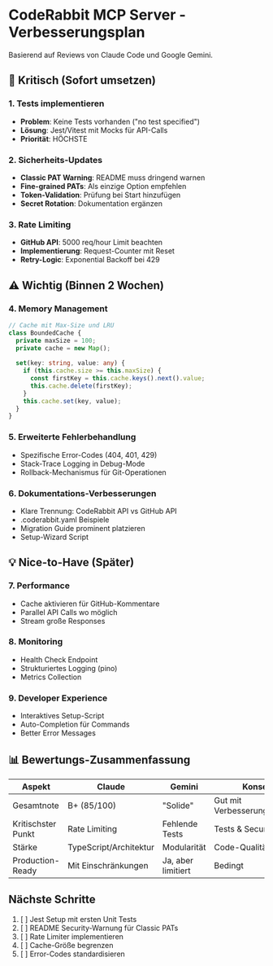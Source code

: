 # CodeRabbit MCP Server - Verbesserungsplan

Basierend auf Reviews von Claude Code und Google Gemini.

## 🚨 Kritisch (Sofort umsetzen)

### 1. Tests implementieren
- **Problem**: Keine Tests vorhanden ("no test specified")
- **Lösung**: Jest/Vitest mit Mocks für API-Calls
- **Priorität**: HÖCHSTE

### 2. Sicherheits-Updates
- **Classic PAT Warning**: README muss dringend warnen
- **Fine-grained PATs**: Als einzige Option empfehlen
- **Token-Validation**: Prüfung bei Start hinzufügen
- **Secret Rotation**: Dokumentation ergänzen

### 3. Rate Limiting
- **GitHub API**: 5000 req/hour Limit beachten
- **Implementierung**: Request-Counter mit Reset
- **Retry-Logic**: Exponential Backoff bei 429

## ⚠️ Wichtig (Binnen 2 Wochen)

### 4. Memory Management
```typescript
// Cache mit Max-Size und LRU
class BoundedCache {
  private maxSize = 100;
  private cache = new Map();
  
  set(key: string, value: any) {
    if (this.cache.size >= this.maxSize) {
      const firstKey = this.cache.keys().next().value;
      this.cache.delete(firstKey);
    }
    this.cache.set(key, value);
  }
}
```

### 5. Erweiterte Fehlerbehandlung
- Spezifische Error-Codes (404, 401, 429)
- Stack-Trace Logging in Debug-Mode
- Rollback-Mechanismus für Git-Operationen

### 6. Dokumentations-Verbesserungen
- Klare Trennung: CodeRabbit API vs GitHub API
- .coderabbit.yaml Beispiele
- Migration Guide prominent platzieren
- Setup-Wizard Script

## 💡 Nice-to-Have (Später)

### 7. Performance
- Cache aktivieren für GitHub-Kommentare
- Parallel API Calls wo möglich
- Stream große Responses

### 8. Monitoring
- Health Check Endpoint
- Strukturiertes Logging (pino)
- Metrics Collection

### 9. Developer Experience
- Interaktives Setup-Script
- Auto-Completion für Commands
- Better Error Messages

## 📊 Bewertungs-Zusammenfassung

| Aspekt | Claude | Gemini | Konsens |
|--------|--------|--------|---------|
| Gesamtnote | B+ (85/100) | "Solide" | Gut mit Verbesserungspotential |
| Kritischster Punkt | Rate Limiting | Fehlende Tests | Tests & Security |
| Stärke | TypeScript/Architektur | Modularität | Code-Qualität |
| Production-Ready | Mit Einschränkungen | Ja, aber limitiert | Bedingt |

## Nächste Schritte

1. [ ] Jest Setup mit ersten Unit Tests
2. [ ] README Security-Warnung für Classic PATs
3. [ ] Rate Limiter implementieren
4. [ ] Cache-Größe begrenzen
5. [ ] Error-Codes standardisieren